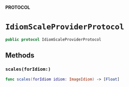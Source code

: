 **PROTOCOL**

# `IdiomScaleProviderProtocol`

```swift
public protocol IdiomScaleProviderProtocol
```

## Methods
### `scales(forIdiom:)`

```swift
func scales(forIdiom idiom: ImageIdiom) -> [Float]
```
